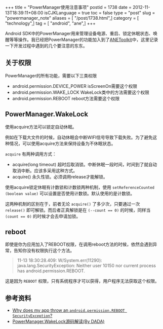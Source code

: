 +++
title = "PowerManager使用注意事项"
postid = 1738
date = 2012-11-13T18:39:11+08:00
isCJKLanguage = true
toc = false
type = "post"
slug = "powermanager_note"
aliases = [ "/post/1738.html",]
category = [ "technology",]
tag = [ "android", "ane",]
+++


Android SDK中的PowerManager用来管理设备电源、重启、锁定休眠状态、唤醒等等操作。我已经把PowerManager的功能加入到了[ANEToolkit](https://blog.zengrong.net/anetoolkit/)中，这里记录一下开发过程中遇到的几个要注意的东东。

## 关于权限

PowerManager的所有功能，需要以下三类权限

* android.permission.DEVICE_POWER isScreenOn需要这个权限
* android.permission.WAKE_LOCK WakeLock类中的方法需要这个权限
* android.permission.REBOOT reboot方法需要这个权限

## PowerManager.WakeLock

使用acquire方法可以锁定自动休眠。

例如在下载大文件的时候，自动休眠会中断WIFI信号导致下载失败。为了避免这种情况，可以使用acquire方法来保持设备为不休眠状态。

`acquire` 有两种调用方式：

* acquire(long timeout)
	超时后取消锁。中断休眠一段时间，时间到了就自动取消中断。应该多采用这种方式。
* acquire()
	永久性锁。必须调用release才能解锁。
	
使用acquire锁定休眠有计数锁和计数锁两种机制，使用 `setReferenceCounted (boolean value)` 可以设置是否使用计数锁。默认使用的是计数锁。

这两种机制的区别在于，前者无论 `acquire()` 了多少次，只要通过一次 `release()` 即可解锁。而后者正真解锁是在 `(--count == 0)` 的时候，同样当 `(count == 0)` 的时候才会去申请加锁。

## reboot

即使是你为应用加入了REBOOT权限，在调用reboot方法的时候，依然会遇到异常，告知你没有权限执行这个方法。

>11-13 18:30:28.409: W/System.err(11290): java.lang.SecurityException: Neither user 10150 nor current process has android.permission.REBOOT.

这是因为 `REBOOT` 权限，只有系统程序才可以获得，用户程序无法获取这个权限。

## 参考资料

* [Why does my app throw an `android.permission.REBOOT SecurityException`?](http://stackoverflow.com/questions/3456467/why-does-my-app-throw-an-android-permission-reboot-securityexception)
* [PowerManager.WakeLock源码解读(By DADA)](http://yueguc.iteye.com/blog/1125435)
